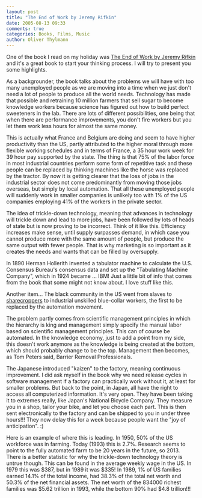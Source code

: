 ```yaml
---
layout: post
title: "The End of Work by Jeremy Rifkin"
date: 2005-08-13 09:33
comments: true
categories: Books, Films, Music
author: Oliver Thylmann
---
```




One of the book I read on my holiday was [The End of Work by Jeremy Rifkin](http://www.amazon.com/exec/obidos/tg/detail/-/0874778247/) and it's a great book to start your thinking process. I will try to present you some highlights.

As a backgrounder, the book talks about the problems we will have with too many unemployed people as we are moving into a time when we just don't need a lot of people to produce all the world needs. Technology has made that possible and retraining 10 million farmers that sell sugar to become knowledge workers because science has figured out how to build perfect sweeteners in the lab. There are lots of different possibilities, one being that when there are performance improvements, you don't fire workers but you let them work less hours for almost the same money.

This is actually what France and Belgium are doing and seem to have higher productivity than the US, partly attributed to the higher moral through more flexible working schedules and in terms of France, a 35 hour work week for 39 hour pay supported by the state. The thing is that 75% of the labor force in most industrial countries perform some form of repetitive task and these people can be replaced by thinking machines like the horse was replaced by the tractor. By now it is getting clearer that the loss of jobs in the industrial sector does not come predominantly from moving those jobs overseas, but simply by local automation. That all these unemployed people will suddenly  work in smaller companies is unlikely too with 1% of the US companies employing 41% of the workers in the private sector.

The idea of trickle-down technology, meaning that advances in technology will trickle down and lead to more jobs, have been followed by  lots of heads of state but is now proving to be incorrect. Think of it like this. Efficiency increases make sense, until supply surpasses demand, in which case you cannot produce more with the same amount of people, but produce the same output with fewer people. That is why marketing is so important as it creates the needs and wants that can be filled by oversupply. 

In 1890 Herman Hollerith invented a tabulator machine to calculate the U.S. Consensus Bureau's consensus data and set up the &quot;Tabulating Machine Company&quot;, which in 1924 became ... IBM! Just a little bit of info that comes from the book that some might not know about. I love stuff like this.

Another item... The black community in the US went from slaves to [sharecroppers](http://www.google.com/search?client=safari&amp;rls=en&amp;q=define:+sharecroppers&amp;ie=UTF-8&amp;oe=UTF-8) to industrial unskilled blue-collar workers, the first to be replaced by the automation movement.

The problem partly comes from scientific management principles in which the hierarchy is king and management simply specify the manual labor based on scientific management principles. This can of course be automated. In the knowledge economy, just to add a point from my side, this doesn't work anymore as the knowledge is being created at the bottom, which should probably change to be the top. Management then becomes, as Tom Peters said, Barrier Removal Professionals.

The Japanese introduced &quot;kaizen&quot; to the factory, meaning continuous improvement. I did ask myself in the book why we need release cycles in software management if a factory can practically  work without it, at least for smaller problems. But back to the point, in Japan, all have the right to access all computerized information. It's very open. They have been taking it to extremes really, like Japan's National Bicycle Company. They measure you in a shop, tailor your bike, and let you choose each part. This is then sent electronically to the factory and can be shipped to you in under three hours!!! They now delay this for a week because people want the &quot;joy of anticipation&quot;. :)

Here is an example of where this is leading. In 1950, 50% of the US workforce was in farming. Today (1993) this is 2.7%. Research seems to point to the fully automated farm to be 20 years in the future, so 2013. There is a better statistic for why the trickle-down technology theory is untrue though. This can be found in the average weekly wage in the US. In 1979 this was $387, but in 1989 it was $335! In 1989, 1% of US families earned 14.1% of the total income, had 38.3% of the total net worth and 50.3% of the net financial assets. The net worth of the 834000 richest families was $5.62 trillion in 1993, while the bottom 90% had $4.8 trillion!!!


